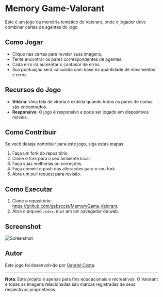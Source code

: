 # Memory Game-Valorant

Este é um jogo da memória temático do Valorant, onde o jogador deve combinar cartas de agentes do jogo.

## Como Jogar

- Clique nas cartas para revelar suas imagens.
- Tente encontrar os pares correspondentes de agentes.
- Cada erro irá aumentar o contador de erros.
- Sua pontuação será calculada com base na quantidade de movimentos e erros.

## Recursos do Jogo

- **Vitória**: Uma tela de vitória é exibida quando todos os pares de cartas são encontrados.
- **Responsivo**: O jogo é responsivo e pode ser jogado em dispositivos móveis.

## Como Contribuir

Se você deseja contribuir para este jogo, siga estas etapas:

1. Faça um fork do repositório.
2. Clone o fork para o seu ambiente local.
3. Faça suas melhorias ou correções.
4. Faça commit e push das alterações para o seu fork.
5. Abra um pull request para revisão.

## Como Executar

1. Clone o repositório:
https://github.com/gabscost/MemoryGame_Valorant.
2. Abra o arquivo `index.html` em um navegador da web.

## Screenshot
![Screenshot](https://github.com/gabscost/MemoryGame_Valorant/assets/104831757/e2b93364-038e-447f-b8be-14a60ae6dfee)



## Autor

Este jogo foi desenvolvido por [Gabriel Costa](https://github.com/gabscost).

---

**Nota**: Este projeto é apenas para fins educacionais e recreativos. O Valorant e todas as imagens relacionadas são marcas registradas de seus respectivos proprietários.
